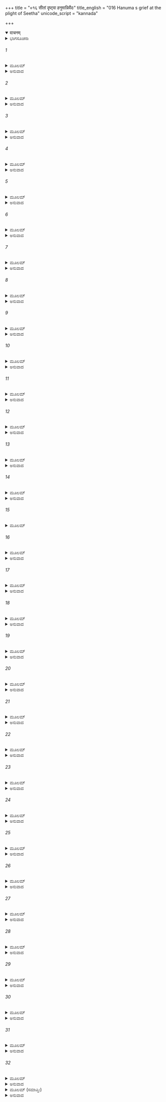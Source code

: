 +++
title = "०१६ सीतां दृष्ट्वा हनुमान्निर्वेदः"
title_english = "016 Hanuma s grief at the plight of Seetha"
unicode_script = "kannada"

+++
<details open><summary>वाचनम्</summary>

<div class="audioEmbed"  caption="श्रीराम-हरिसीताराममूर्ति-घनपाठिभ्यां वचनम्" src="https://archive.org/download/Ramayana-recitation-Sriram-harisItArAmamUrti-Ghanapaati-v2/Kanda_5/Kanda_5_SK-016-Hanuma_s_grief_at_the_plight_of_Seetha.mp3"></div>
</details>



<details><summary>ಭಾಗಸೂಚನಾ</summary>

ಹನುಮಂತನು ಸೀತಾದೇವಿಯ ಶೀಲ-ಸೌಂದರ್ಯಗಳನ್ನು ಮನಸ್ಸಿನಲ್ಲೇ ಶ್ಲಾಘಿಸುತ್ತಾ, ಅವಳ ಕಷ್ಟಕೊಟಲೆಗಳಿಗೆ ಮರುಗಿದುದು
</details>

###### 1


<details><summary>ಮೂಲಮ್</summary>

ಪ್ರಶಸ್ಯ ತು ಪ್ರಶಸ್ತವ್ಯಾಂ ಸೀತಾಂ ತಾಂ ಹರಿಪುಂಗವಃ ।  
ಗುಣಾಭಿರಾಮಂ ರಾಮಂ ಚ ಪುನಶ್ಚಿಂತಾಪರೋಭವತ್ ॥
</details>

<details><summary>ಅನುವಾದ</summary>

ಕಪಿಶ್ರೇಷ್ಠನಾದ ಹನುಮಂತನು ಪ್ರಶಂಸಾರ್ಹಳಾದ ಸೀತಾದೇವಿಯನ್ನು ಮತ್ತು ಸುಗುಣಾಭಿರಾಮನೂ, ಲೋಕವಂದಿತನೂ ಆದ ಶ್ರೀರಾಮನನ್ನು ಕೊಂಡಾಡಿದನು. ಒಡನೆಯೇ ಚಿಂತಾಮಗ್ನನಾದನು.॥1॥
</details>

###### 2


<details><summary>ಮೂಲಮ್</summary>

ಸ ಮುಹೂರ್ತಮಿವ ಧ್ಯಾತ್ವಾ ಬಾಷ್ಪಪರ್ಯಾಕುಲೇಕ್ಷಣಃ ।  
ಸೀತಾಮಾಶ್ರಿತ್ಯ ತೇಜಸ್ವೀ ಹನುಮಾನ್ ವಿಲಲಾಪ ಹ ॥
</details>

<details><summary>ಅನುವಾದ</summary>

ಮಹಾಧೈರ್ಯಶಾಲಿಯಾದ ಹನುಮಂತನು ಒಂದು ಕ್ಷಣಕಾಲ ಧ್ಯಾನಮಗ್ನನಾಗಿ ಸೀತೆಯ ಆಗಿನ ಪರಿಸ್ಥಿತಿಯನ್ನು ಕಂಡು, ಕಣ್ಣೀರು ತುಂಬಿ ಗಟ್ಟಿಯಾಗಿ ವಿಲಪಿಸತೊಡಗಿದನು.॥2॥
</details>

###### 3


<details><summary>ಮೂಲಮ್</summary>

ಮಾನ್ಯಾ ಗುರುವಿನೀತಸ್ಯ ಲಕ್ಷ್ಮಣಸ್ಯ ಗುರುಪ್ರಿಯಾ ।  
ಯದಿ ಸೀತಾಪಿ ದುಃಖಾರ್ತಾ ಕಾಲೋ ಹಿ ದುರತಿಕ್ರಮಃ ॥
</details>

<details><summary>ಅನುವಾದ</summary>

‘‘ಹೆಚ್ಚಾದ ವಿನಯ ವಿಧೇಯನಾದ ಲಕ್ಷ್ಮಣಸ್ವಾಮಿಗೆ ಪೂಜ್ಯಳಾದ ಅವನಣ್ಣನಾದ ಶ್ರೀರಾಮನಿಗೆ ಪ್ರಿಯಪತ್ನಿಯಾಗಿರುವ ಈ ಸೀತೆಯೂ ದುಃಖಪೀಡಿತಳಾಗುವುದೆಂದರೆ ಕಾಲವನ್ನು ಯಾರು ತಾನೇ ಮಿರಲು ಸಾಧ್ಯ?॥3॥
</details>

###### 4


<details><summary>ಮೂಲಮ್</summary>

ರಾಮಸ್ಯ ವ್ಯವಸಾಯಜ್ಞಾ ಲಕ್ಷ್ಮಣಸ್ಯ ಚ ಧೀಮತಃ ।  
ನಾತ್ಯರ್ಥಂ ಕ್ಷುಭ್ಯತೇ ದೇವೀ ಗಂಗೇವ ಜಲದಾಗಮೇ ॥
</details>

<details><summary>ಅನುವಾದ</summary>

ಮಹಾಪರಾಕ್ರಮಿಯಾದ ಶ್ರೀರಾಮನ ಶೌರ್ಯವನ್ನೂ, ಅಭಿಪ್ರಾಯವನ್ನೂ ಹಾಗೂ ಲಕ್ಷ್ಮಣನ ಎಣೆಯಿಲ್ಲದ ಪರಾಕ್ರಮವನ್ನು ತಿಳಿದಿರುವ ಸೀತಾದೇವಿಯು ವರ್ಷಾಕಾಲದಲ್ಲಿ ಮಹಾಪ್ರವಾಹ ಬಂದಾಗಲೂ ಗಂಗಾನದಿಯು ಕ್ಷೋಭೆಗೊಳ್ಳದಂತೆ ಅಧೀರಳಾಗಿಲ್ಲ.॥4॥
</details>

###### 5


<details><summary>ಮೂಲಮ್</summary>

ತುಲ್ಯಶೀಲವಯೋವೃತ್ತಾಂ ತುಲ್ಯಾಭಿಜನಲಕ್ಷಣಾಮ್ ।  
ರಾಘವೋರ್ಹತಿ ವೈದೇಹೀಂ ತಂ ಚೇಯಮಸಿತೇಕ್ಷಣಾ ॥
</details>

<details><summary>ಅನುವಾದ</summary>

ತನಗೆ ಸಮಾನವಾದ ಶೀಲ, ವಯಸ್ಸು, ಚಾರಿತ್ರ್ಯ ಹಾಗೂ ಸತ್ಕುಲ ಲಕ್ಷಣಗಳುಳ್ಳ ಶ್ರೀ ಸೀತಾದೇವಿಯನ್ನು ಪತ್ನಿಯಾಗಿ ಪಡೆಯಲು ನಿಶ್ಚಯವಾಗಿ ಶ್ರೀರಾಮನು ಯೋಗ್ಯನಾಗಿದ್ದಾನೆ. ಹಾಗೆಯೇ ತನಗೆ ಸಮಾನವಾದ ಶೀಲ, ವಯಸ್ಸು, ಚಾರಿತ್ರ್ಯ ಮತ್ತು ಕುಲ-ಲಕ್ಷಣಗಳುಳ್ಳ ಶ್ರೀರಾಮನನ್ನು ಪತಿಯಾಗಿ ಪಡೆಯಲು ಕನ್ನೆದಿಲೆಯಂತೆ ಕಪ್ಪಾದ ಕಣ್ಣುಗಳುಳ್ಳ ವೈದೇಹಿಯೂ ಯೋಗ್ಯಳಾಗಿದ್ದಾಳೆ.’’॥5॥
</details>

###### 6


<details><summary>ಮೂಲಮ್</summary>

ತಾಂ ದೃಷ್ಟ್ವಾ ನವಹೇಮಾಭಾಂ ಲೋಕಕಾಂತಾಮಿವ ಶ್ರೀಯಮ್ ।  
ಜಗಾಮ ಮನಸಾ ರಾಮಂ ವಚನಂ ಚೇದಮಬ್ರವೀತ್ ॥
</details>

<details><summary>ಅನುವಾದ</summary>

ಪುಟಕ್ಕಿಟ್ಟ ಚಿನ್ನದಂತೆ ಶೋಭಿಸುತ್ತಿರುವ, ಲಕ್ಷ್ಮೀದೇವಿಯಂತೆ ಲೋಕಮನೋಹರಳಾದ ಆ ಸೀತಾದೇವಿಯನ್ನು ನೋಡಿ, ಮನಸ್ಸಿನಲ್ಲೇ ಶ್ರೀರಾಮನನ್ನೇ ಧ್ಯಾನಿಸುತ್ತಾ ಹನುಮಂತನು ಪುನಃ ಹೀಗೆ ಹೇಳಿಕೊಂಡನು.॥6॥
</details>

###### 7


<details><summary>ಮೂಲಮ್</summary>

ಅಸ್ಯಾ ಹೇತೋರ್ವಿಶಾಲಾಕ್ಷ್ಯಾ ಹತೋ ವಾಲೀ ಮಹಾಬಲಃ ।  
ರಾವಣಪ್ರತಿಮೋ ವೀರ್ಯೇ ಕಬಂಧಶ್ಚ ನಿಪಾತಿತಃ ॥
</details>

<details><summary>ಅನುವಾದ</summary>

ವಿಶಾಲನೇತ್ರೆಯಾದ ಇವಳ ಸಲುವಾಗಿಯೇ ಮಹಾಬಲಿಷ್ಠನಾದ ವಾಲಿಯ ಸಂಹಾರವಾಯಿತು. ಪರಾಕ್ರಮದಲ್ಲಿ ರಾವಣನಿಗೆ ಸಮಾನವಾಗಿದ್ದ ಕಬಂಧನೂ ಕೂಡ ಹತನಾದನು.॥7॥
</details>

###### 8


<details><summary>ಮೂಲಮ್</summary>

ವಿರಾಧಶ್ಚ ಹತಃ ಸಂಖ್ಯೇ ರಾಕ್ಷಸೋ ಭೀಮವಿಕ್ರಮಃ ।  
ವನೇ ರಾಮೇಣ ವಿಕ್ರಮ್ಯ ಮಹೇಂದ್ರೇಣೇವ ಶಂಬರಃ ॥
</details>

<details><summary>ಅನುವಾದ</summary>

ಮಹೇಂದ್ರನು ಶಂಬರನನ್ನು ಸಂಹರಿಸುವಂತೆ, ಮಹಾಪರಾಕ್ರಮಿಯಾದ ಶ್ರೀರಾಮನು ಅರಣ್ಯದಲ್ಲಿ ಭಯಂಕರ ಪರಾಕ್ರಮಿಯಾದ ವಿರಾಧನನ್ನು ಯುದ್ಧದಲ್ಲಿ ಸಂಹರಿಸಿದನು.॥8॥
</details>

###### 9


<details><summary>ಮೂಲಮ್</summary>

ಚತುರ್ದಶ ಸಹಸ್ರಾಣಿ ರಕ್ಷಸಾಂ ಭೀಮಕರ್ಮಣಾಮ್ ।  
ನಿಹತಾನಿ ಜನಸ್ಥಾನೇ ಶರೈರಗ್ನಿ ಶಿಖೋಪಮೈಃ ॥
</details>

<details><summary>ಅನುವಾದ</summary>

ಜನಸ್ಥಾನದಲ್ಲಿ ಭಯಂಕರಕರ್ಮಿಗಳಾದ ಹದಿನಾಲ್ಕು ಸಾವಿರ ರಾಕ್ಷಸರು ಶ್ರೀರಾಮನ ಅಗ್ನಿಜ್ವಾಲೆಗೆ ಸಮಾನವಾದ ಬಾಣಗಳಿಗೆ ಬಲಿಯಾದರು.॥9॥
</details>

###### 10


<details><summary>ಮೂಲಮ್</summary>

ಖರಶ್ಚ ನಿಹತಃ ಸಂಖ್ಯೇ ತ್ರಿಶಿರಾಶ್ಚ ನಿಪಾತಿತಃ ।  
ದೂಷಣಶ್ಚ ಮಹಾತೇಜಾ ರಾಮೇಣ ವಿದಿತಾತ್ಮನಾ ॥
</details>

<details><summary>ಅನುವಾದ</summary>

ಜಗದ್ವಿಖ್ಯಾತನಾದ ಶ್ರೀರಾಮನಿಂದ ಸಮರಾಂಗಣದಲ್ಲಿ ಖರನೂ, ತ್ರಿಶಿರನೂ ಮಣ್ಣುಗೂಡಿದರು. ಯುದ್ಧವೀರನಾದ ದೂಷಣನೂ ನೆಲಸಮನಾದನು.॥10॥
</details>

###### 11


<details><summary>ಮೂಲಮ್</summary>

ಐಶ್ವರ್ಯಂ ವಾನರಾಣಾಂ ಚ ದುರ್ಲಭಂ ವಾಲಿಪಾಲಿತಮ್ ।  
ಅಸ್ಯಾ ನಿಮಿತ್ತೇ ಸುಗ್ರೀವಃ ಪ್ರಾಪ್ತವಾನ್ ಲೋಕಸತ್ಕೃತಮ್ ॥
</details>

<details><summary>ಅನುವಾದ</summary>

ವಾಲಿಯಿಂದ ರಕ್ಷಿಸಲ್ಪಡುತ್ತಿದ್ದ, ಇತರರಿಂದ ಹೊಂದಲು ಅಶಕ್ಯವಾದ, ಲೋಕ ಪ್ರಸಿದ್ಧವಾದ ವಾನರರ ಅತುಳೈಶ್ವರ್ಯವನ್ನು ಇವಳ ನಿಮಿತ್ತದಿಂದಲೇ ಸುಗ್ರೀವನು ಪಡೆದುಕೊಂಡನು.॥11॥
</details>

###### 12


<details><summary>ಮೂಲಮ್</summary>

ಸಾಗರಶ್ಚ ಮಯಾ ಕ್ರಾಂತಃ ಶ್ರೀಮಾನ್ನದನದೀಪತಿಃ ।  
ಅಸ್ಯಾ ಹೇತೋರ್ವಿಶಾಲಾಕ್ಷ್ಯಾಃ ಪುರೀ ಚೇಯಂ ನಿರೀಕ್ಷಿತಾ ॥
</details>

<details><summary>ಅನುವಾದ</summary>

ವಿಶಾಲಾಕ್ಷಿಯಾದ ಇವಳಿಗಾಗಿಯೇ ನಾನು ನದಿ-ನದಗಳಿಗೆ ಒಡೆಯನೂ, ರತ್ನಾಕರನೂ ಆದ ಸಮುದ್ರವನ್ನು ಲಂಘಿಸಿ ಬಂದು ಈ ಲಂಕಾಪಟ್ಟಣವನ್ನು ನೋಡಿದೆನು.॥12॥
</details>

###### 13


<details><summary>ಮೂಲಮ್</summary>

ಯದಿ ರಾಮಃ ಸಮುದ್ರಾಂತಾಂ ಮೇದಿನೀಂ ಪರಿವರ್ತಯೇತ್ ।  
ಅಸ್ಯಾಃ ಕೃತೇ ಜಗಚ್ಚಾಪಿ ಯುಕ್ತಮಿತ್ಯೇವ ಮೇ ಮತಿಃ ॥
</details>

<details><summary>ಅನುವಾದ</summary>

ಒಂದು ವೇಳೆ ಈ ಸೀತಾ ದೇವಿಗಾಗಿ ಶ್ರೀರಾಮನು ಸಮುದ್ರಾಂತವಾದ ಈ ಭೂಮಂಡಲವೇ ಅಲ್ಲ, ಸಕಲಲೋಕಗಳನ್ನು ತಲೆಕೆಳಗಾಗಿ ಮಾಡಿದರೂ ಅದು ಯುಕ್ತವೆಂದೇ ನನ್ನ ಭಾವನೆಯಾಗಿದೆ.॥13॥
</details>

###### 14


<details><summary>ಮೂಲಮ್</summary>

ರಾಜ್ಯಂ ವಾ ತ್ರಿಷು ಲೋಕೇಷು ಸೀತಾ ವಾ ಜನಕಾತ್ಮಜಾ ।  
ತ್ರೈಲೋಕ್ಯರಾಜ್ಯಂ ಸಕಲಂ ಸೀತಾಯಾ ನಾಪ್ನುಯಾತ್ ಕಲಾಮ್ ॥
</details>

<details><summary>ಅನುವಾದ</summary>

ಶ್ರೀರಾಮನಿಗೆ ಮೂರು ಲೋಕಗಳ ಆಧಿಪತ್ಯವನ್ನು ಪಡೆಯುವುದು ಮುಖ್ಯವೋ? ಜನಕಾತ್ಮಜೆಯಾದ ಸೀತಾದೇವಿಯನ್ನು ಹೊಂದುವುದು ಮುಖ್ಯವೋ? ಎಂದು ಆಲೋಚಿಸಿದರೆ ತ್ರಿಲೋಕಾಧಿಪತ್ಯವು ಸೀತಾಪ್ರಾಪ್ತಿಯ ಮುಂದೆ ಹದಿನಾರನೆಯ ಒಂದು ಅಂಶಕ್ಕೂ ಕೂಡ ಸರಿಯಾಗಲಾರದು.॥14॥
</details>

###### 15


<details><summary>ಮೂಲಮ್</summary>

ಇಯಂ ಸಾ ಧರ್ಮಶೀಲಸ್ಯ ಮೈಥಿಲಸ್ಯ ಮಹಾತ್ಮನಃ ।  
ಸುತಾ ಜನಕರಾಜಸ್ಯ ಸೀತಾ ಭರ್ತೃದೃಢವ್ರತಾ ॥
</details>

###### 16


<details><summary>ಮೂಲಮ್</summary>

ಉತ್ಥಿತಾ ಮೇದಿನೀಂ ಭಿತ್ವಾ ಕ್ಷೇತ್ರೇ ಹಲಮುಖಕ್ಷತೇ ।  
ಪದ್ಮರೇಣುನಿಭೈಃ ಕಿರ್ಣಾ ಶುಭೈಃ ಕೇದಾರಪಾಂಸುಭಿಃ ॥
</details>

<details><summary>ಅನುವಾದ</summary>

ಧರ್ಮಶೀಲನೂ, ಮಹಾತ್ಮನೂ ಆದ ಮಿಥಿಲಾಧಿಪತಿ ಜನಕ ಮಹಾರಾಜನು ಯಜ್ಞನಿಮಿತ್ತವಾಗಿ ಭೂಮಿಯನ್ನು ಊಳುತ್ತಿದ್ದಾಗ ಪದ್ಮಪರಾಗದಂತೆ ಶುಭಕರ ಧೂಳಿನಿಂದ ಉದಿಸಿದ ಅಯೋನಿಜೆಯಾದ ಜನಕನ ಮಗಳೂ, ಪತಿಯನ್ನೇ ದೃಢವಾಗಿ ಆಶ್ರಯಿಸಿರುವ ಮಹಾಪತಿವ್ರತೆಯಾದ ಸೀತೆಯು ಇವಳೇ ಆಗಿದ್ದಾಳೆ.॥15-16॥
</details>

###### 17


<details><summary>ಮೂಲಮ್</summary>

ವಿಕ್ರಾಂತಸ್ಯಾರ್ಯಶೀಲಸ್ಯ ಸಂಯುಗೇಷ್ವನಿವರ್ತಿನಃ ।  
ಸ್ನುಷಾ ದಶರಥಸ್ಯೈಷಾ ಜ್ಯೇಷ್ಠಾ ರಾಜ್ಞೋ ಯಶಸ್ವಿನೀ ॥
</details>

<details><summary>ಅನುವಾದ</summary>

ಮಹಾಪರಾಕ್ರಮಿಯಾದ ಆರ್ಯರ ಗುಣ-ಶೀಲಗಳನ್ನೇ ಮೈಗುಡಿಸಿಕೊಂಡಿದ್ದ, ಯುದ್ಧಗಳಲ್ಲಿ ಎಂದೂ ಹಿಂಜರಿಯದೆ ಕೆಚ್ಚಿನಿಂದ ಶತ್ರುಗಳೊಡನೆ ಹೋರಾಡುತ್ತಿದ್ದ ದಶರಥಮಹಾರಾಜನ ಹಿರಿಯ ಸೊಸೆ ಇವಳೇ ಅಲ್ಲವೇ?॥17॥
</details>

###### 18


<details><summary>ಮೂಲಮ್</summary>

ಧರ್ಮಜ್ಞಸ್ಯ ಕೃತಜ್ಞಸ್ಯ ರಾಮಸ್ಯ ವಿದಿತಾತ್ಮನಃ ।  
ಇಯಂ ಸಾ ದಯಿತಾ ಭಾರ್ಯಾ ರಾಕ್ಷಸೀವಶಮಾಗತಾ ॥
</details>

<details><summary>ಅನುವಾದ</summary>

ಧರ್ಮಜ್ಞನೂ, ಮಾಡಿದ ಉಪಕಾರವನ್ನು ಎಂದೂ ಮರೆಯದವನೂ, ಆತ್ಮಜ್ಞಾನಿಯೂ ಆದ ಶ್ರೀರಾಮನಿಗೆ ಪ್ರಾಣಪ್ರಿಯಳೂ, ಧರ್ಮಪತ್ನಿಯೂ ಆದ ಸೀತಾದೇವಿಯು ಇಂದು ರಾಕ್ಷಸಿಯರ ಮಧ್ಯದಲ್ಲಿ ಇರುವಳಲ್ಲ?॥18॥
</details>

###### 19


<details><summary>ಮೂಲಮ್</summary>

ಸರ್ವಾನ್ ಭೋಗಾನ್ ಪರಿತ್ಯಜ್ಯ ಭರ್ತೃಸ್ನೇಹಬಲಾತ್ಕೃತಾ ।  
ಅಚಿಂತಯಿತ್ವಾ ದುಃಖಾನಿ ಪ್ರವಿಷ್ಟಾ ನಿರ್ಜನಂ ವನಮ್ ॥
</details>

<details><summary>ಅನುವಾದ</summary>

ಸಾಧ್ವಿಯಾದ ಇವಳು ಪತಿಯ ಪ್ರೇಮಬಲದಿಂದ ಆಕರ್ಷಿತಳಾಗಿ ಸಕಲ ವಿಧವಾದ ರಾಜಭೋಗಗಳನ್ನು ಪರಿತ್ಯಜಿಸಿ ವನವಾಸ ಕಷ್ಟಗಳನ್ನು ಲೆಕ್ಕಿಸದೆ, ನಿರ್ಜನವಾದ ಅರಣ್ಯಕ್ಕೆ ಪತಿಯೊಡನೆ ಬಂದವಳು.॥19॥
</details>

###### 20


<details><summary>ಮೂಲಮ್</summary>

ಸಂತುಷ್ಟಾ  ಫಲಮೂಲೇನ ಭರ್ತೃಶುಶ್ರೂಷಣೇ  ರತಾ ।  
ಯಾ ಪರಾಂ ಭಜತೇ ಪ್ರೀತಿಂ ವನೇಪಿ ಭವನೇ ಯಥಾ ॥
</details>

<details><summary>ಅನುವಾದ</summary>

ಪತಿಸೇವಾ ಪರಾಯಣೆಯೂ, ಅರಣ್ಯದಲ್ಲಿ ಸಿಗುವ ಫಲ-ಮೂಲಾದಿಗಳಿಂದಲೇ ಸಂತುಷ್ಟಳಾಗುತ್ತಿದ್ದ, ಶ್ರೀರಾಮನೊಡನೆ ಪರಮ ಪ್ರೀತಿಯಿಂದ ಅರಮನೆಯನ್ನು ಬಿಟ್ಟು ಗೊಂಡಾರಣ್ಯವನ್ನು ಸೇರಿದ ಆ ಸೀತೆಯು ಇವಳೇ.॥20॥
</details>

###### 21


<details><summary>ಮೂಲಮ್</summary>

ಸೇಯಂ ಕನಕವರ್ಣಾಂಗೀ ನಿತ್ಯಂ ಸುಸ್ಮಿತಭಾಷಿಣೀ ।  
ಸಹತೇ ಯಾತನಾಮೇತಾಮನರ್ಥಾನಾಮಭಾಗಿನೀ ॥
</details>

<details><summary>ಅನುವಾದ</summary>

ಯಾವಾಗಲೂ ಮುಗುಳ್ನಗೆಯಿಂದಲೇ ಮಾತನಾಡುವ ಪುತ್ಥಳಿ ಬೊಂಬೆಯಂತಿರುವ, ಯಾವುದೇ ಸಣ್ಣ ಕಷ್ಟಗಳಿಗೂ ಭಾಗಿಯಾಗಲು ಯೋಗ್ಯಳಲ್ಲದ ಸೀತಾದೇವಿಯು ರಾಕ್ಷಸಿಯರು ಕೊಡುತ್ತಿರುವ ಉಪಟಳವನ್ನು ಸಹಿಸಿಕೊಂಡಿದ್ದಾಳೆ.॥21॥
</details>

###### 22


<details><summary>ಮೂಲಮ್</summary>

ಇಮಾಂ ತು ಶೀಲಸಂಪನ್ನಾಂ ದ್ರಷ್ಟುಮಿಚ್ಛತಿ ರಾಘವಃ ।  
ರಾವಣೇನ ಪ್ರಮಥಿತಾಂ ಪ್ರಪಾಮಿವ ಪಿಪಾಸಿತಃ ॥
</details>

<details><summary>ಅನುವಾದ</summary>

ದುಷ್ಟನಾದ ರಾವಣನು ಕೊಡುತ್ತಿರುವ ಎಲ್ಲ ಕಷ್ಟಗಳನ್ನು ಸಹಿಸಿಕೊಂಡು, ತನ್ನ ಶೀಲಸಂಪತ್ತನ್ನು ಸಂರಕ್ಷಿಸಿಕೊಂಡು ಇರುವ ಈ ಸೀತಾದೇವಿಯನ್ನು ನೋಡಲು ಬಾಯಾರಿದವನು ಅರವಟ್ಟಿಗೆಯನ್ನು ಅರಸಿಕೊಂಡು ಹೋಗುವನಂತೆ, ಶ್ರೀರಾಮನು ಕಾತರನಾಗಿದ್ದಾನೆ.॥22॥
</details>

###### 23


<details><summary>ಮೂಲಮ್</summary>

ಅಸ್ಯಾ ನೂನಂ ಪುನರ್ಲಾಭಾದ್ರಾಘವಃ ಪ್ರೀತಿಮೇಷ್ಯತಿ ।  
ರಾಜಾ ರಾಜ್ಯಾತ್ ಪರಿಭ್ರಷ್ಟಃ ಪುನಃ ಪ್ರಾಪ್ಯೇವ ಮೇದಿನೀಮ್ ॥
</details>

<details><summary>ಅನುವಾದ</summary>

ರಾಜ್ಯಭ್ರಷ್ಟನಾದ ರಾಜನು ಪುನಃ ತನ್ನ ರಾಜ್ಯವನ್ನು ಪಡೆದುಕೊಂಡಾಗ ಸಂತೋಷ ಪಡುವಂತೆ ಶ್ರೀರಾಮನು ಸೀತಾದೇವಿಯನ್ನು ಮರಳಿ ಪಡೆದಾಗ ಬಹಳವಾಗಿ ಸಂತೋಷ ಪಡುವನು.॥23॥
</details>

###### 24


<details><summary>ಮೂಲಮ್</summary>

ಕಾಮಭೋಗೈಃ ಪರಿತ್ಯಕ್ತಾ ಹೀನಾ ಬಂಧುಜನೇನ ಚ ।  
ಧಾರಯತ್ಯಾತ್ಮನೋ ದೇಹಂ ತತ್ಸಮಾಗಮಕಾಂಕ್ಷಿಣೀ ॥
</details>

<details><summary>ಅನುವಾದ</summary>

ಕರ್ಮೋಪಭೋಗಗಳೆಲ್ಲವನ್ನು ಪರಿತ್ಯಜಿಸಿ, ಬಂಧುಜನರಿಂದ ದೂರವಾದ ಇವಳು ಶ್ರೀರಾಮನ ಆಗಮನವನ್ನೇ ನಿರಿಕ್ಷಿಸುತ್ತಾ ತನ್ನ ದೇಹವನ್ನು ಧರಿಸಿಕೊಂಡಿದ್ದಾಳೆ.॥24॥
</details>

###### 25


<details><summary>ಮೂಲಮ್</summary>

ನೈಷಾ ಪಶ್ಯತಿ ರಾಕ್ಷಸ್ಯೋ ನೇಮಾನ್ ಪುಷ್ಪಫಲದ್ರುಮಾನ್ ।  
ಏಕಸ್ಥಹೃದಯಾ ನೂನಂ ರಾಮಮೇವಾನುಪಶ್ಯತಿ ॥
</details>

<details><summary>ಅನುವಾದ</summary>

ಸಾಧ್ವಿಯಾದ ಇವಳು ಸುತ್ತಲೂ ಇರುವ ರಾಕ್ಷಸಿಯರನ್ನಾಗಲೀ, ಫಲ-ಪುಷ್ಪಗಳಿಂದ ಸಮೃದ್ಧವಾದ ಸುಂದರ ವೃಕ್ಷಗಳನ್ನಾಗಲಿ ನೊಡುತ್ತಲೇ ಇಲ್ಲ. ಶ್ರೀರಾಮನಲ್ಲೇ ಅನನ್ಯಚಿತ್ತಳಾಗಿ ಹೃನ್ಮಂದಿರಗಳಲ್ಲಿ ಶ್ರೀರಾಮನನ್ನೇ ಎಲ್ಲ ಕಾಲಗಳಲ್ಲಿಯೂ ನೋಡುತ್ತಿದ್ದಾಳೆ. ॥25॥
</details>

###### 26


<details><summary>ಮೂಲಮ್</summary>

ಭರ್ತಾ ನಾಮ ಪರಂ ನಾರ್ಯಾ ಭೂಷಣಂ ಭೂಷಣಾದಪಿ ।  
ಏಷಾ ವಿರಹಿತಾ ತೇನ ಭೂಷಣಾರ್ಹಾ ನ ಶೋಭತೇ ॥
</details>

<details><summary>ಅನುವಾದ</summary>

ಹೆಂಗಸಿಗೆ ಇತರ ಎಲ್ಲ ಆಭರಣಗಳಿಗಿಂತಲೂ ಪತಿಯೇ ಪರಮ ಶ್ರೇಷ್ಠವಾದ ಆಭರಣವು. ಆಭರಣಗಳಿಂದ ಶೋಭಿಸ ಬೇಕಾಗಿರುವ ಇವಳು ಪತಿಯೆಂಬ ಆ ಆಭರಣದಿಂದ ರಹಿತಳಾಗಿ ಶೋಭಿಸುತ್ತಿಲ್ಲ.॥26॥
</details>

###### 27


<details><summary>ಮೂಲಮ್</summary>

ದುಷ್ಕರಂ ಕುರುತೇ ರಾಮೋ ಹೀನೋ ಯದನಯಾ ಪ್ರಭುಃ ।  
ಧಾರಯತ್ಯಾತ್ಮನೋ ದೇಹಂ ನ ದುಃಖೇನಾವಸೀದತಿ ॥
</details>

<details><summary>ಅನುವಾದ</summary>

ಇಂತಹ ಸಾಧ್ವೀಮಣಿಯಿಂದ ವಿಹೀನನಾಗಿರುವ ಶ್ರೀರಾಮನು ವಿರಹ ದುಃಖದಿಂದ ವಿನಾಶಹೊಂದದೆ ತನ್ನ ದೇಹವನ್ನು ಇನ್ನು ಧರಿಸಿಕೊಂಡಿರುವನು. ನಿಶ್ಚಯವಾಗಿಯೂ ಶ್ರೀರಾಮನು ಅತ್ಯಂತ ದುಷ್ಕರವಾದ ಕಾರ್ಯವನ್ನೇ ಮಾಡುತ್ತಿದ್ದಾನೆ.॥27॥
</details>

###### 28


<details><summary>ಮೂಲಮ್</summary>

ಇಮಾಮಸಿತಕೇಶಾಂತಾಂ ಶತಪತ್ರನಿಭೇಕ್ಷಣಾಮ್ ।  
ಸುಖಾರ್ಹಾಂ ದುಃಖಿತಾಂ ದೃಷ್ಟ್ವಾ ಮಮಾಪಿ ವ್ಯಥಿತಂ ಮನಃ ॥
</details>

<details><summary>ಅನುವಾದ</summary>

ಕಪ್ಪಾದ ಕೂದಲುಗಳನ್ನು ಹೊಂದಿರುವ ತಾವರೆಯಂತೆ ಕಣ್ಣುಗಳುಳ್ಳ, ಶ್ರೀರಾಮನನ್ನೇ ಸೇರಿ ಸುಖಪಡಲು ಯೋಗ್ಯಳಾಗಿರುವ ಇವಳು ರಾಕ್ಷಸಿಯರ ಮಧ್ಯದಲ್ಲಿ ದುಃಖಿತಳಾಗಿರುವುದನ್ನು ನೋಡಿ ನನ್ನ ಮನಸ್ಸು ಕೂಡ ವ್ಯಥೆಗೊಂಡಿದೆ. ಅಂತಿರುವಾಗ ಪರಮ ದಯಾಳುವಾದ ಶ್ರೀರಾಮನ ವಿಷಯದಲ್ಲಿ ಹೇಳುವುದೇನಿದೆ?॥28॥
</details>

###### 29


<details><summary>ಮೂಲಮ್</summary>

ಕ್ಷಿತಿಕ್ಷಮಾ ಪುಷ್ಕರಸಂನಿಭಾಕ್ಷೀ  
ಯಾ ರಕ್ಷಿತಾ ರಾಘವಲಕ್ಷ್ಮಣಾಭ್ಯಾಮ್ ।  
ಸಾ ರಾಕ್ಷಸೀಭಿರ್ವಿಕೃತೇಕ್ಷಣಾಭಿಃ  
ಸಂರಕ್ಷ್ಯತೇ ಸಂಪ್ರತಿ ವೃಕ್ಷಮೂಲೇ ॥
</details>

<details><summary>ಅನುವಾದ</summary>

ಭೂದೇವಿಯಂತೆ ಕ್ಷಮಾಗುಣವುಳ್ಳ ಕಮಲಸದೃಶವಾದ ಕಣ್ಣುಗಳುಳ್ಳ, ರಾಮ-ಲಕ್ಷ್ಮಣರಿಂದ ರಕ್ಷಿಸಲ್ಪಡುತ್ತಿದ್ದ, ಇವಳೀಗ ವೃಕ್ಷಮೂಲದಲ್ಲಿ ವಿಕಾರವಾದ ಕಣ್ಣುಗಳುಳ್ಳ ರಾಕ್ಷಸಿಯರ ಕಾವಲಿನಲ್ಲಿದ್ದು ದೀನಳಾಗಿದ್ದಾಳೆ.॥29॥
</details>

###### 30


<details><summary>ಮೂಲಮ್</summary>

ಹಿಮಹತನಲಿನೀವ ನಷ್ಟ ಶೋಭಾ  
ವ್ಯಸನಪರಂಪರಯಾತಿಪೀಡ್ಯಮಾನಾ ।  
ಸಹಚರರಹಿತೇವ ಚಕ್ರವಾಕೀ  
ಜನಕಸುತಾ ಕೃಪಣಾಂ ದಶಾಂ ಪ್ರಪನ್ನಾ ॥
</details>

<details><summary>ಅನುವಾದ</summary>

ಹಿಮಪಾತದಿಂದ ನಲುಗಿಹೋದ ಕಮಲದ ಬಳ್ಳಿಯಂತೆ ಶೋಭಾರಹಿತಳಾಗಿರುವ ಕಷ್ಟಪರಂಪರೆಯಿಂದ ಪೀಡಿತಳಾದ ಜಾನಕಿಯು, ಸಹಚರನಿಂದ ಅಗಲಿದ ಹೆಣ್ಣು ಚಕ್ರವಾಕದಂತೆ ದೈನ್ಯಾವಸ್ಥೆಯನ್ನು ಹೊಂದಿದ್ದಾಳೆ.॥30॥
</details>

###### 31


<details><summary>ಮೂಲಮ್</summary>

ಅಸ್ಯಾ ಹಿ ಪುಷ್ಪಾವನತಾಗ್ರಶಾಖಾಃ  
ಶೋಕಂ ದೃಢಂ ವೈ ಜನಯಂತ್ಯಶೋಕಾಃ ।  
ಹಿಮವ್ಯಪಾಯೇನ ಚ ಶೀತರಶ್ಮಿ-  
ರಭ್ಯುತ್ಥಿತೋ ನೈಕಸಹಸ್ರರಶ್ಮಿಃ ॥
</details>

<details><summary>ಅನುವಾದ</summary>

ಪುಷ್ಪಗಳ ಭಾರದಿಂದ ಬಗ್ಗಿರುವ ರೆಂಬೆಗಳುಳ್ಳ ಅಶೋಕವೃಕ್ಷಗಳು ಈಕೆಗೆ ಶೋಕವನ್ನು ಹೆಚ್ಚಿಸುತ್ತವೆ. ವಸಂತ ನಿಂದೊಡಗೂಡಿದ ಚಂದ್ರನು ಸಾವಿರಾರು ಕಿರಣಗಳಿಂದ ಕೂಡಿ ಶೀತರಶ್ಮಿಗಳನ್ನು ಪಸರಿಸುತ್ತಾ ಈ ಸೀತಾದೇವಿಗೆ ಅತ್ಯಂತ ದಾರುಣವಾದ ವಿರಹ ಶೋಕವನ್ನು ಇಮ್ಮಡಿಗೊಳಿಸುತ್ತಿದ್ದಾನೆ.॥31॥
</details>

###### 32


<details><summary>ಮೂಲಮ್</summary>

ಇತ್ಯೇವಮರ್ಥಂ ಕಪಿರನ್ವವೇಕ್ಷ್ಯ  
ಸೀತೇಯಮಿತ್ಯೇವ ನಿವಿಷ್ಟಬುದ್ಧಿಃ ।  
ಸಂಶ್ರಿತ್ಯ ತಸ್ಮಿನ್ನಿಷಸಾದ ವೃಕ್ಷೇ  
ಬಲೀ ಹರೀಣಾಮೃಷಭಸ್ತರಸ್ವೀ ॥
</details>

<details><summary>ಅನುವಾದ</summary>

ಹೆಚ್ಚಿನ ಬಲಶಾಲಿಯೂ, ಕಪಿಶ್ರೇಷ್ಠನೂ, ಮಹಾವೀರನೂ, ಆದ ಹನುಮಂತನು ಹೀಗೆ ಯೋಚಿಸುತ್ತಾ - ‘ಇವಳು ಸೀತೆಯೇ ಸರಿ’ ಎಂದು ಬುದ್ಧಿಯಿಂದ ನಿಶ್ಚಯಿಸಿ ಆ ಶಿಂಶುಪಾವೃಕ್ಷದಲ್ಲಿಯೇ ಅಡಗಿ ಕುಳಿತನು.॥32॥
</details>

<details><summary>ಮೂಲಮ್ (ಸಮಾಪ್ತಿಃ)</summary>

ಇತ್ಯಾರ್ಷೇ ಶ್ರೀಮದ್ರಾಮಾಯಣೇ ವಾಲ್ಮೀಕೀಯೇ ಆದಿಕಾವ್ಯೇ ಸುಂದರಕಾಂಡೇ ಷೋಡಶಃ ಸರ್ಗಃ ॥ 16 ॥  
ಮಹರ್ಷಿವಾಲ್ಮೀಕಿ ವಿರಚಿತ ಆದಿಕಾವ್ಯವಾದ ಶ್ರೀಮದ್ರಾಮಾಯಣದ ಸುಂದರಕಾಂಡದಲ್ಲಿ ಹದಿನಾರನೆಯ ಸರ್ಗವು ಮುಗಿಯಿತು.
</details>

<details><summary>ಅನುವಾದ</summary>


</details>
